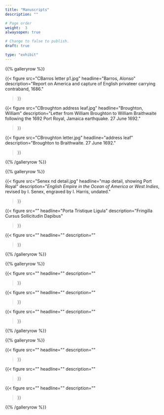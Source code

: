 ```yaml
---
title: "Manuscripts"
description: ""

# Page order
weight:  3
alwaysopen: true

# Change to false to publish.
draft: true

type: "exhibit"
---
```


{{% galleryrow %}}

{{< figure src="CBarros letter p1.jpg"
           headline="Barros, Alonso"
           description="Report on America and capture of English privateer carrying contraband, 1686."
>}}

{{< figure src="CBroughton address leaf.jpg"
           headline="Broughton, William"
           description="Letter from William Broughton to William Braithwaite following the 1692 Port Royal, Jamaica earthquake. 27 June 1692."
>}}

{{< figure src="CBroughton letter.jpg"
           headline="address leaf"
           description="Broughton to Braithwaite. 27 June 1692."
>}}

{{% /galleryrow %}}

{{% galleryrow %}}

{{< figure src="Senex nd detail.jpg"
           headline="map detail, showing Port Royal"
           description="*English Empire in the Ocean of America or West Indies*, revised by I. Senex, engraved by I. Harris, undated."
>}}

{{< figure src=""
           headline="Porta Tristique Ligula"
           description="Fringilla Cursus Sollicitudin Dapibus"
>}}

{{< figure src=""
           headline=""
           description=""
>}}

{{% /galleryrow %}}

{{% galleryrow %}}

{{< figure src=""
           headline=""
           description=""
>}}

{{< figure src=""
           headline=""
           description=""
>}}

{{< figure src=""
           headline=""
           description=""
>}}

{{% /galleryrow %}}

{{% galleryrow %}}

{{< figure src=""
           headline=""
           description=""
>}}

{{< figure src=""
           headline=""
           description=""
>}}

{{< figure src=""
           headline=""
           description=""
>}}

{{% /galleryrow %}}